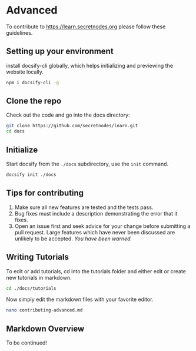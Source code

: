 # Advanced

To contribute to https://learn.secretnodes.org please follow these guidelines.

## Setting up your environment

install docsify-cli globally, which helps initializing and previewing the website locally.

```bash
npm i docsify-cli -g
```

## Clone the repo

Check out the code and go into the docs directory:

```bash
git clone https://github.com/secretnodes/learn.git
cd docs
```

## Initialize

Start docsify from the `./docs` subdirectory, use the `init` command.

```bash
docsify init ./docs
```

## Tips for contributing

1. Make sure all new features are tested and the tests pass.
2. Bug fixes must include a description demonstrating the error that it fixes.
3. Open an issue first and seek advice for your change before submitting
   a pull request. Large features which have never been discussed are
   unlikely to be accepted. *You have been warned.*

## Writing Tutorials

To edit or add tutorials, cd into the tutorials folder and either edit or create new tutorials in markdown.

```bash
cd ./docs/tutorials
```

Now simply edit the markdown files with your favorite editor.

```bash
nano contributing-advanced.md
```

## Markdown Overview

To be continued!